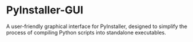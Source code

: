 # PyInstaller-GUI
A user-friendly graphical interface for PyInstaller, designed to simplify the process of compiling Python scripts into standalone executables.
